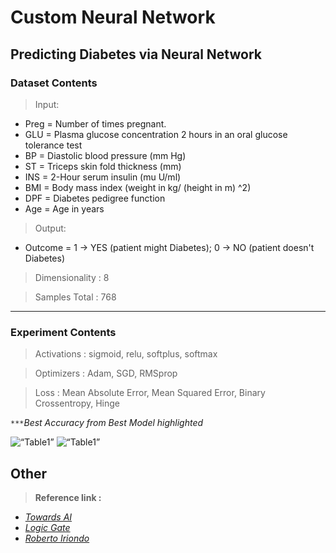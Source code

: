 # Custom Neural Network  

## Predicting Diabetes via Neural Network 
### Dataset Contents

> Input:
* Preg = Number of times pregnant.
* GLU = Plasma glucose concentration 2 hours in an oral glucose tolerance test
* BP = Diastolic blood pressure (mm Hg)
* ST = Triceps skin fold thickness (mm)
* INS = 2-Hour serum insulin (mu U/ml)
* BMI = Body mass index (weight in kg/ (height in m) ^2)
* DPF = Diabetes pedigree function
* Age = Age in years
> Output:
* Outcome = 1 -> YES (patient might Diabetes); 0 -> NO (patient doesn't Diabetes)
> Dimensionality : 8

> Samples Total : 768
---
### Experiment Contents

> Activations : sigmoid, relu, softplus, softmax

> Optimizers : Adam, SGD, RMSprop

> Loss : Mean Absolute Error, Mean Squared Error, Binary Crossentropy, Hinge 

*`***`Best Accuracy from Best Model highlighted*

<img width=“964” alt=“Table1” src=“./Images/Table1.png”>
<img width=“964” alt=“Table1” src=“./Images/Table2.png”>

## Other
> **Reference link :** 
* [*Towards AI*](https://pub.towardsai.net/building-neural-networks-from-scratch-with-python-code-and-math-in-detail-i-536fae5d7bbf)
* [*Logic Gate*](https://en.wikipedia.org/wiki/Logic_gate)
* [*Roberto Iriondo*](https://www.linkedin.com/in/robiriondo/)